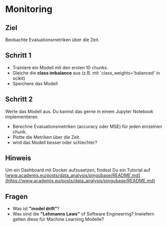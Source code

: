 
# Monitoring

## Ziel

Beobachte Evaluationsmetriken über die Zeit.

## Schritt 1

* Trainiere ein Modell mit den ersten 10 chunks.
* Gleiche die **class imbalance** aus (z.B. mit `class_weights='balanced' in scikit)
* Speichere das Modell

## Schritt 2

Werte das Modell aus. Du kannst das gerne in einem Jupyter Notebook implementieren.

* Berechne Evaluationsmetriken (accuracy oder MSE) für jeden einzelnen chunk.
* Plotte die Metriken über die Zeit.
* wird das Modell besser oder schlechter?

## Hinweis

Um ein Dashboard mit Docker aufzusetzen, findest Du ein Tutorial auf [www.academis.eu/posts/data_analysis/pingubase/README.md](https://www.academis.eu/posts/data_analysis/pingubase/README.md) 


## Fragen

* Was ist **"model drift"**?
* Was sind die **"Lehmanns Laws"** of Software Engineering? Inwiefern gelten diese für Machine Learning Modelle?

